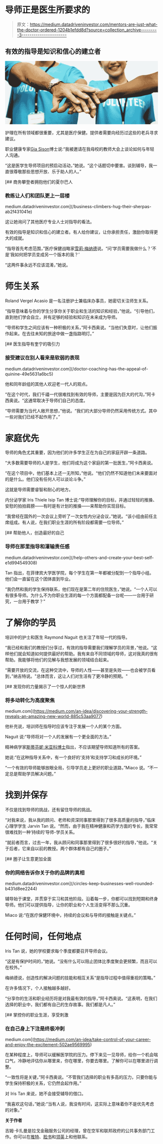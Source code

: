 # 导师正是医生所要求的

> 原文：<https://medium.datadriveninvestor.com/mentors-are-just-what-the-doctor-ordered-1204b1efdd8d?source=collection_archive---------3----------------------->

## 有效的指导是知识和信心的建立者

![](img/7698bed1a1db602487d4f749f4dbc8d0.png)

护理在所有领域都很重要，尤其是医疗保健。提供者需要向经历过这些的老兵寻求建议。

职业健康专家[Gia Sison](https://twitter.com/giasison)博士说:“我被邀请在我母校的教师大会上谈论如何与年轻人沟通。

“这是医学生导师项目的预启动活动，”她说。“这个话题切中要害。谈到辅导，我一直很尊敬那些思想开放、乐于助人的人。”

[](/business-climbers-hug-their-sherpas-ab2f431041e) [## 商务攀登者拥抱他们的夏尔巴人

### 教练让人们和团队更上一层楼

medium.datadriveninvestor.com](/business-climbers-hug-their-sherpas-ab2f431041e) 

这让她询问了其他医疗专业人士对指导的看法。

有效的指导是知识和信心的建立者。有人给你建议，让你承担责任，激励你取得更大的成就。

“指导首先考虑范围，”医疗保健战略家[雪莉·梅纳德](https://twitter.com/ShereeseMayMba)说。“问‘学员需要我做什么？’不是‘我如何把学员变成另一个版本的我？’

“这两件事永远不应该混淆，”她说。

# 师生关系

Roland Vergel Acasio 是一名注册护士兼临床办事员，她密切关注师生关系。

“指导意味着与你的学生分享你关于职业和生活的知识和经验，”他说。“引导他们，直到他们学会自立，并有足够的经验和知识在未来成为导师。

“导师和学生之间应该有一种积极的关系，”阿卡西奥说。“当他们失意时，让他们振作起来。在去往未知的旅途中做一盏指路明灯。”

[](/doctor-coaching-has-the-appeal-of-quinine-49e5631a6bc5) [## 医生指导有奎宁的吸引力

### 接受建议在别人看来是软弱的表现

medium.datadriveninvestor.com](/doctor-coaching-has-the-appeal-of-quinine-49e5631a6bc5) 

他和同年龄组的其他人欢迎老一代人的观点。

“在这个时代，我们千禧一代很难找到有效的导师，主要是因为巨大的代沟，”阿卡西奥说。“这通常取决于导师们自己的态度。

“导师需要为当代人敞开思想，”他说。“我们的大部分导师仍然采用传统方式。其中一些对我们已经不起作用了。”

# 家庭优先

导师的角色尤其重要，因为他们的许多学生正在为自己的家庭开辟一条道路。

“大多数需要导师的人是学生，他们将成为这个家庭的第一批医生，”阿卡西奥说。

“在这个项目中，他们基本上还一无所知，”他说。“他们仍然不知道他们未来要面对的是什么。他们没有任何人可以谈论斗争。”

这就是导师需要睿智和耐心的地方。

内分泌学家 Iris Thiele Isip Tan 博士说:“导师理解你的目标，并通过轻轻的推搡、安慰的拍拍肩膀——有时是有计划的推搡——来帮助你实现目标。

“我曾经在国外的一次会议上旁听了一次女性内分泌会议，”她说。“该小组由前任主席组成。有人说，在我们职业生涯的所有阶段都需要一位导师。”

[](/help-others-and-create-your-best-self-e1d994549308) [## 帮助他人，创造最好的自己

### 导师在那里指导和灌输责任感

medium.datadriveninvestor.com](/help-others-and-create-your-best-self-e1d994549308) 

Tan 指出，在菲律宾大学医学院，每个学生在第一年都被分配到一个指导小组。他们会一直留在这个团体直到毕业。

“我仍然和我的学生保持联系，他们现在是第二年的住院医生，”她说。“一个人可以有很多导师。为什么不为你职业生涯的每一个方面都配备一台呢——一台用于研究，一台用于教学？”

# 了解你的学员

培训中的护士和医生 Raymond Naguit 也关注了年轻一代的指导。

“我已经和我们的教授们分享过，有效的指导需要我们理解学员的背景，”他说。“这样他们就会知道如何提供最好的帮助。我有来自不同领域的导师，这对我真的很有帮助。我能够将他们的见解与我想发展的领域结合起来。

“需要开放的交流，在这种交流中，导师的人性——甚至是失败——也会被学员看到，”纳吉特说。"总体而言，这让人们对生活有了更冷静的预期。"

[](https://medium.com/an-idea/discovering-your-strength-reveals-an-amazing-new-world-885c53aa9077) [## 发现你的力量揭示了一个惊人的新世界

### 将多动转化为高度聚焦

medium.com](https://medium.com/an-idea/discovering-your-strength-reveals-an-amazing-new-world-885c53aa9077) 

他补充说，培训师在指导时应该专注于发展一个人的某个方面。

Naguit 说:“导师将对一个人的发展有一个更全面的方法。”

精神病学家[斯蒂芬妮·米亚科博士](https://twitter.com/StephMiaco)指出，不应该期望导师知道所有的答案。

她说:“在这种指导关系中，有一个良好的‘支持’和支持学习和成长的环境。”

“一个有效的导师能够放眼全局，引导学员走上更好的职业道路，”Miaco 说。“不一定总是帮助学员解决问题。”

# 找到并保存

不仅是找到导师的挑战，还有留住导师的挑战。

“对我来说，我从我的顾问、老师和资深同事那里得到了很多高质量的指导，”临床心理学学生 Jarvin Tan 说。“然而，由于我在精神健康和药学方面的专长，我常常很难找到一种‘持续的’导师-学员关系。

“就前者而言，过去一年，我从顾问和同事那里得到了很多很好的指导，”他说。“关于后者，它来自以前的教授。两个群体都有自己的圈子。”

[](/circles-keep-businesses-well-rounded-b431d8ee2244) [## 圈子让生意更加全面

### 你的网络告诉你关于你的品牌的真相

medium.datadriveninvestor.com](/circles-keep-businesses-well-rounded-b431d8ee2244) 

辅导始于课堂，并贯穿于实习和其他阶段。沿着每一步，你都可以找到短期和终身导师。他们可以提供指导，让你的职业和个人生活变得不那么沉重。

Miaco 说:“在医疗保健环境中，持续的会议和与导师的接触是关键点。”

# 任何时间，任何地点

Iris Tan 说，她的学校要求每个季度都要召开导师会议。

“这是有保护时间的，”她说。“没有什么可以阻止团体比季度聚会更频繁，而且可以在校外。”

梅纳德说，创造性的解决问题的技能和相互关系“是指导过程中值得重视的策略。”

在许多情况下，个人接触越多越好。

“分享你的生活和职业经历将是对我最有效的指导，”阿卡西奥说。“这表明，在我们选择的职业中，我们都有自己的生存故事。我们都是凡人。”

[](https://medium.com/an-idea/take-control-of-your-career-and-enjoy-the-excitement-502ae9569995) [## 掌控你的职业生涯，享受刺激

### 在自己身上下注是终极冲刺

medium.com](https://medium.com/an-idea/take-control-of-your-career-and-enjoy-the-excitement-502ae9569995) 

在某种程度上，导师可以缓解医学院的压力。停下来见一见导师，给你一个机会喘口气，冷静地评估你从哪里来，你在哪里，你要去哪里。了解你可以在哪里进行调整。

“一致性将是关键，”阿卡西奥说。“不管我们选择的职业有多高的压力，只要你能与学生保持积极的关系，它仍然会起作用。”

对 Iris Tan 来说，她不会接受辅导的借口。

“我喜欢这句话，”她说:“当有人说，我没有时间，这实际上意味着你不是优先考虑的对象。”

**关于作者**

吉姆·卡扎曼是拉戈金融服务公司的经理，曾在空军和联邦政府的公共事务部门工作。你可以在[推特](https://twitter.com/JKatzaman)、[脸书](https://www.facebook.com/jim.katzaman)和[领英](https://www.linkedin.com/in/jim-katzaman-33641b21/)上和他联系。